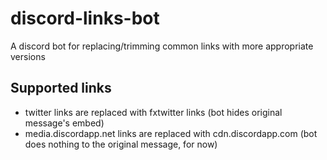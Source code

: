 # discord-links-bot

A discord bot for replacing/trimming common links with more appropriate versions

## Supported links
- twitter links are replaced with fxtwitter links (bot hides original message's embed)
- media.discordapp.net links are replaced with cdn.discordapp.com (bot does nothing to the original message, for now)


